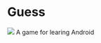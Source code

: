 # Guess
<a href="https://996.icu"><img src="https://img.shields.io/badge/link-996.icu-red.svg"></a>
A game for learing Android
